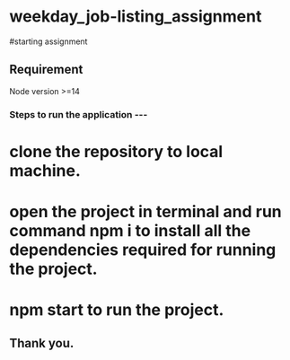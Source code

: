 # weekday_job-listing_assignment
#starting assignment

## Requirement ##
Node version >=14

### Steps to run the application ---
 # clone the repository to local machine.
 # open the project in terminal and run command npm i to install all the dependencies required for running the project.
 # npm start to run the project.

## Thank you.
